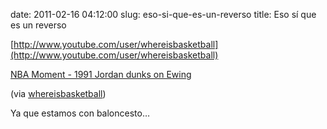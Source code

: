 date: 2011-02-16 04:12:00
slug: eso-si-que-es-un-reverso
title: Eso sí que es un reverso

    

[http://www.youtube.com/user/whereisbasketball](http://www.youtube.com/user/whereisbasketball)

[NBA Moment - 1991 Jordan dunks on Ewing](http://www.youtube.com/watch?v=sS-N49j5Oos&feature=player_embedded)

[](http://www.youtube.com/watch?v=sS-N49j5Oos&feature=player_embedded) (via [whereisbasketball](http://youtube.com/user/whereisbasketball))

Ya que estamos con baloncesto…

  

